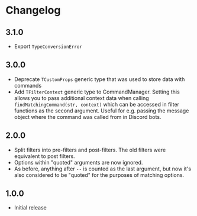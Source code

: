 # Changelog

## 3.1.0
* Export `TypeConversionError`

## 3.0.0
* Deprecate `TCustomProps` generic type that was used to store data with commands
* Add `TFilterContext` generic type to CommandManager. Setting this allows you to pass additional context data when
calling `findMatchingCommand(str, context)` which can be accessed in filter functions as the second argument.
Useful for e.g. passing the message object where the command was called from in Discord bots.

## 2.0.0
* Split filters into pre-filters and post-filters. The old filters were equivalent to post filters.
* Options within "quoted" arguments are now ignored.
* As before, anything after ` -- ` is counted as the last argument,
but now it's also considered to be "quoted" for the purposes of matching options.

## 1.0.0
* Initial release
